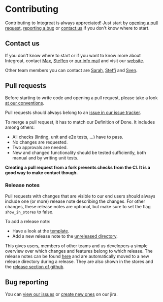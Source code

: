 # Contributing

Contributing to Integreat is always appreciated! Just start by [opening a pull request](#pull-requests), [reporting a bug](#bug-reporting)
or [contact us](#contact-us) if you don't know where to start.

## Contact us

If you don't know where to start or if you want to know more about Integreat, contact [Max](mailto:ammann@integreat-app.de),
[Steffen](mailto:kleinle@integreat-app.de) or [our info mail](mailto:info@integreat-app.de) and visit our [website](https://integreat-app.de).

Other team members you can contact are
[Sarah](mailto:sporck@integreat-app.de),
[Steffi](mailto:metzger@integreat-app.de) and
[Sven](mailto:seeberg@integreat-app.de).

## Pull requests

Before starting to write code and opening a pull request, please take a look [at our conventions](conventions.md).

Pull requests should always belong to an [issue in our issue tracker](#bug-reporting).

To merge a pull request, it has to match our Definition of Done. It includes among others:

- All checks (linting, unit and e2e tests, ...) have to pass.
- No changes are requested.
- Two approvals are needed.
- New and changed functionality should be tested sufficiently, both manual and by writing unit tests.

**Creating a pull request from a fork prevents checks from the CI. It is a good way to make contact though.**

### Release notes

Pull requests with changes that are visible to our end users should always include one (or more) release note describing the changes.
For other changes, these release notes are optional, but make sure to set the flag `show_in_stores` to false.

To add a release note:

- Have a look at the [template](release-notes/ReleaseNoteTemplate.yml).
- Add a new release note to the [unreleased directory](release-notes/unreleased).

This gives users, members of other teams and us developers a simple overview over which changes and features belong to which release.
The release notes can be found [here](release-notes) and are automatically moved to a new release directory during a release.
They are also shown in the stores and the [release section of github](https://github.com/Integreat/integreat-react-native-app/releases).

## Bug reporting

You can [view our issues](https://issues.integreat-app.de/projects/IGAPP) or
[create new ones](https://issues.integreat-app.de/secure/CreateIssue!default.jspa) on our jira.
